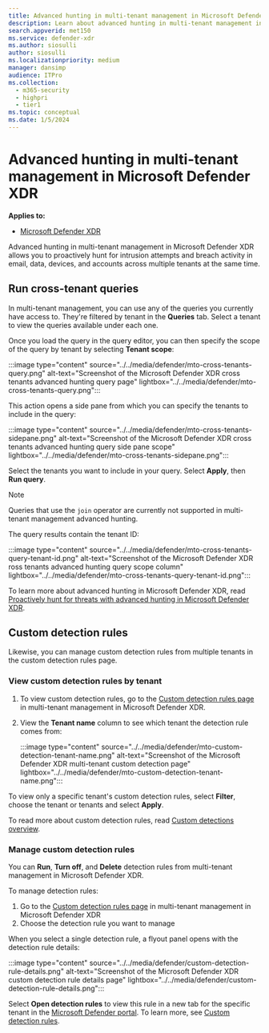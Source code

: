 ```yaml
---
title: Advanced hunting in multi-tenant management in Microsoft Defender XDR
description: Learn about advanced hunting in multi-tenant management in Microsoft Defender XDR
search.appverid: met150
ms.service: defender-xdr
ms.author: siosulli
author: siosulli
ms.localizationpriority: medium
manager: dansimp
audience: ITPro
ms.collection: 
  - m365-security
  - highpri
  - tier1
ms.topic: conceptual
ms.date: 1/5/2024
---
```


# Advanced hunting in multi-tenant management in Microsoft Defender XDR

**Applies to:**

- [Microsoft Defender XDR](https://go.microsoft.com/fwlink/?linkid=2118804)

Advanced hunting in multi-tenant management in Microsoft Defender XDR allows you to proactively hunt for intrusion attempts and breach activity in email, data, devices, and accounts across multiple tenants at the same time.

## Run cross-tenant queries

In multi-tenant management, you can use any of the queries you currently have access to. They're filtered by tenant in the **Queries** tab. Select a tenant to view the queries available under each one.

Once you load the query in the query editor, you can then specify the scope of the query by tenant by selecting **Tenant scope**:

   :::image type="content" source="../../media/defender/mto-cross-tenants-query.png" alt-text="Screenshot of the Microsoft Defender XDR cross tenants advanced hunting query page" lightbox="../../media/defender/mto-cross-tenants-query.png":::

This action opens a side pane from which you can specify the tenants to include in the query:

   :::image type="content" source="../../media/defender/mto-cross-tenants-sidepane.png" alt-text="Screenshot of the Microsoft Defender XDR cross tenants advanced hunting query side pane scope" lightbox="../../media/defender/mto-cross-tenants-sidepane.png":::

Select the tenants you want to include in your query. Select **Apply**, then **Run query**.

> [!NOTE]
> Queries that use the `join` operator are currently not supported in multi-tenant management advanced hunting.

The query results contain the tenant ID:

   :::image type="content" source="../../media/defender/mto-cross-tenants-query-tenant-id.png" alt-text="Screenshot of the Microsoft Defender XDR ross tenants advanced hunting query scope column" lightbox="../../media/defender/mto-cross-tenants-query-tenant-id.png":::

To learn more about advanced hunting in Microsoft Defender XDR, read [Proactively hunt for threats with advanced hunting in Microsoft Defender XDR](advanced-hunting-overview.md).

## Custom detection rules

Likewise, you can manage custom detection rules from multiple tenants in the custom detection rules page.

### View custom detection rules by tenant

1. To view custom detection rules, go to the [Custom detection rules page](https://mto.security.microsoft.com/v2/custom_detection) in multi-tenant management in Microsoft Defender XDR.
2. View the **Tenant name** column to see which tenant the detection rule comes from:

   :::image type="content" source="../../media/defender/mto-custom-detection-tenant-name.png" alt-text="Screenshot of the Microsoft Defender XDR multi-tenant custom detection page" lightbox="../../media/defender/mto-custom-detection-tenant-name.png":::

To view only a specific tenant's custom detection rules, select **Filter**, choose the tenant or tenants and select **Apply**.

To read more about custom detection rules, read [Custom detections overview](custom-detections-overview.md).

### Manage custom detection rules

You can **Run**, **Turn off**, and **Delete** detection rules from multi-tenant management in Microsoft Defender XDR.

To manage detection rules:

1. Go to the [Custom detection rules page](https://mto.security.microsoft.com/v2/custom_detection) in multi-tenant management in Microsoft Defender XDR
2. Choose the detection rule you want to manage

When you select a single detection rule, a flyout panel opens with the detection rule details:

   :::image type="content" source="../../media/defender/custom-detection-rule-details.png" alt-text="Screenshot of the Microsoft Defender XDR custom detection rule details page" lightbox="../../media/defender/custom-detection-rule-details.png":::

Select **Open detection rules** to view this rule in a new tab for the specific tenant in the [Microsoft Defender portal](https://security.microsoft.com). To learn more, see [Custom detection rules](./custom-detection-rules.md).
